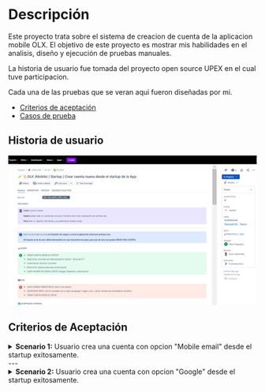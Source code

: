 # Descripción

Este proyecto trata sobre el sistema de creacion de cuenta de la aplicacion mobile OLX.
El objetivo de este proyecto es mostrar mis habilidades en el analisis, diseño y ejecución de pruebas manuales.

La historia de usuario fue tomada del proyecto open source UPEX en el cual tuve participacion.

Cada una de las pruebas que se veran aqui fueron diseñadas por mi.

* [Criterios de aceptación]()
* [Casos de prueba]()
  

## Historia de usuario
  
![](https://github.com/Pablo-n15/Proyecto-2/blob/main/USER%20STORY.jpg)


## Criterios de Aceptación

<details>
<summary>
<b>Scenario 1:</b> Usuario crea una cuenta con opcion "Mobile email" desde el startup exitosamente.
</summary>
<br>
 <em> <b>WHEN</b> Usuario selecciona un país.
  
  <b>And</b> Selecciona o ingresa un email de cuenta no registrada con la opción "mobile email" para continuar manualmente.
  
  <b>And</b> Autentica el email atraves de un envio de codigo al emaul usado.
  
  <b>And</b> Crea una contraseña de usuario.
  
  <b>And</b> Selecciona una localidad (por geolocalización o agrega manualmente).
  
  <b>THEN</b> Usuario entra al Homepage de la App como usuario registrado.
  
  <b>And</b> Tiene acceso a todas las opciones de la App como usuario registrado.
  
  <b>And</b> En el tab "MI CUENTA" se habilita el proceso de "Completar mi cuenta" (si se omitieron los pasos de completar cuenta).
</details></em>
---

<details>
<summary>
<b>Scenario 2:</b> Usuario crea una cuenta con opcion "Google" desde el startup exitosamente.
</summary>
<br> <em>
    <b>WHEN</b> Uusario selecciona un país.<br>
    <b>And</b> Selecciona un email de cuenta NO REGISTRADA con la opción "Google" para continuar automático.
    
    And Selecciona una localidad (por geolocalización o agrega manualmente).
    
    <b>THEN</b> Usuario entra al Homepage de la App como usuario registrado.
    
    <b>And</b> Tiene acceso a todas las opciones de la App como usuario registrado.
    
    <b>And</b> En el tab "MI CUENTA" se habilita el proceso de "Completar mi cuenta" (si se omitieron los pasos de completar cuenta).
</details> </em>
